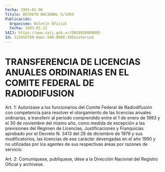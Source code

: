 ```yaml
---
Fecha: 1993-01-06
Título: DECRETO NACIONAL 5/1993
Publicación:
  Organismo: Boletín Oficial
  Fecha: 1993-01-12
SAIJ: https://www.saij.gob.ar/DN19930000005
Id: 123456789-0abc-500-0000-3991soterced
---
```

# TRANSFERENCIA DE LICENCIAS ANUALES ORDINARIAS EN EL COMITE FEDERAL DE RADIODIFUSION

<a id="1"></a>
Art.  1:  Autorízase a los funcionarios del Comite Federal de Radiodifusión con  competencia para resolver el otorgamiento de las licencias anuales ordinarias,  a  transferir al período comprendido entre el 1 de enero de 1993 y el 30  de  noviembre  del  mismo año, como   medida  de  excepción  a  las  previsiones  del  Régimen  de Licencias,  Justificaciones  y  Franquicias aprobado por el Decreto N.  3413  del 28 de diciembre de 1979  y  sus  modificatorios,  las licencias  de   ese  carácter  devengadas  en  el  año  1990  y  no utilizadas por los  agentes de sus respectivas áreas por razones de servicio.

<a id="2"></a>
Art.  2: Comuníquese, publíquese, dése a la Dirección Nacional del Registro Oficial y archívese.